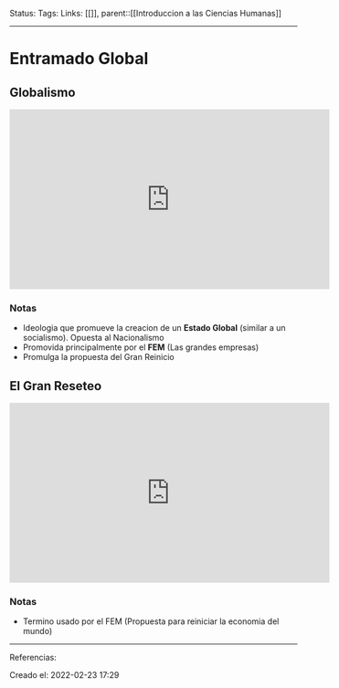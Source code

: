 Status:
Tags: 
Links: [[]], parent::[[Introduccion a las Ciencias Humanas]]
___
# Entramado Global

## Globalismo
<iframe width="560" height="315" src="https://www.youtube.com/embed/-citra4IIKo" title="YouTube video player" frameborder="0" allow="accelerometer; autoplay; clipboard-write; encrypted-media; gyroscope; picture-in-picture" allowfullscreen></iframe>

### Notas
- Ideologia que promueve la creacion de un **Estado Global** (similar a un socialismo). Opuesta al Nacionalismo
- Promovida principalmente por el **FEM** (Las grandes empresas)
- Promulga la propuesta del Gran Reinicio 

## El Gran Reseteo
<iframe width="560" height="315" src="https://www.youtube.com/embed/1zTZfAjJFL8" title="YouTube video player" frameborder="0" allow="accelerometer; autoplay; clipboard-write; encrypted-media; gyroscope; picture-in-picture" allowfullscreen></iframe>

### Notas
- Termino usado por el FEM (Propuesta para reiniciar la economia del mundo)

___
Referencias:

Creado el: 2022-02-23 17:29